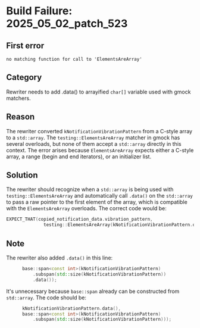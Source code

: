 # Build Failure: 2025_05_02_patch_523

## First error

```
no matching function for call to 'ElementsAreArray'
```

## Category
Rewriter needs to add .data() to arrayified `char[]` variable used with gmock matchers.

## Reason
The rewriter converted `kNotificationVibrationPattern` from a C-style array to a `std::array`. The `testing::ElementsAreArray` matcher in gmock has several overloads, but none of them accept a `std::array` directly in this context. The error arises because `ElementsAreArray` expects either a C-style array, a range (begin and end iterators), or an initializer list.

## Solution
The rewriter should recognize when a `std::array` is being used with `testing::ElementsAreArray` and automatically call `.data()` on the `std::array` to pass a raw pointer to the first element of the array, which is compatible with the `ElementsAreArray` overloads. The correct code would be:

```c++
EXPECT_THAT(copied_notification_data.vibration_pattern,
              testing::ElementsAreArray(kNotificationVibrationPattern.data()));
```

## Note
The rewriter also added `.data()` in this line:

```c++
      base::span<const int>(kNotificationVibrationPattern)
          .subspan(std::size(kNotificationVibrationPattern))
          .data());
```

It's unnecessary because `base::span` already can be constructed from `std::array`. The code should be:

```c++
      kNotificationVibrationPattern.data(),
      base::span<const int>(kNotificationVibrationPattern)
          .subspan(std::size(kNotificationVibrationPattern)));